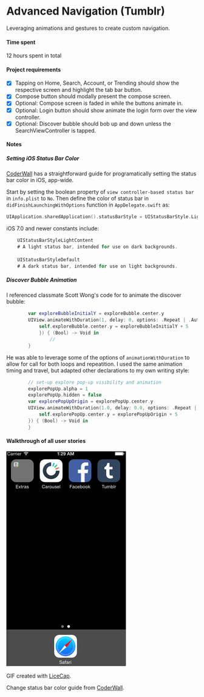 # Advanced Navigation (Tumblr)
Leveraging animations and gestures to create custom navigation.

#### Time spent
12 hours spent in total

#### Project requirements
- [x] Tapping on Home, Search, Account, or Trending should show the respective screen and highlight the tab bar button.
- [x] Compose button should modally present the compose screen.
- [x] Optional: Compose screen is faded in while the buttons animate in.
- [x] Optional: Login button should show animate the login form over the view controller.
- [x] Optional: Discover bubble should bob up and down unless the SearchViewController is tapped.

#### Notes
##### Setting iOS Status Bar Color
[CoderWall](https://coderwall.com/p/dyqrfa/customize-navigation-bar-appearance-with-swift) has a straightforward guide for programatically setting the status bar color in iOS, app-wide.

Start by setting the boolean property of `view controller-based status bar`  in  `info.plist` to `No`. Then define the color of status bar in `didFinishLaunchingWithOptions` function in `AppDelegate.swift` as:

```Swift
UIApplication.sharedApplication().statusBarStyle = UIStatusBarStyle.LightContent
```

iOS 7.0 and newer constants include:
```Swift
	UIStatusBarStyleLightContent
	# A light status bar, intended for use on dark backgrounds.
	
	UIStatusBarStyleDefault
	# A dark status bar, intended for use on light backgrounds.
```	
##### Discover Bubble Animation
I referenced classmate Scott Wong's code for to animate the discover bubble:
```Swift
        var exploreBubbleInitialY = exploreBubble.center.y
        UIView.animateWithDuration(1, delay: 0, options: .Repeat | .Autoreverse, animations: { () -> Void in
            self.exploreBubble.center.y = exploreBubbleInitialY + 5
            }) { (Bool) -> Void in
                //
        }
```
He was able to leverage some of the options of `animationWithDuration` to allow for call for both loops and repeatition. I used the same animation timing and travel, but adapted other declarations to my own writing style:
```Swift
        // set-up explore pop-up visibility and animation
        explorePopUp.alpha = 1
        explorePopUp.hidden = false
        var explorePopUpOrigin = explorePopUp.center.y
        UIView.animateWithDuration(1.0, delay: 0.0, options: .Repeat | .Autoreverse, animations: { () -> Void in
            self.explorePopUp.center.y = explorePopUpOrigin + 5
        }) { (Bool) -> Void in
        }
```

#### Walkthrough of all user stories
![Video Walkthrough](tumblr.gif)

GIF created with [LiceCap](http://www.cockos.com/licecap/).

Change status bar color guide from [CoderWall](https://coderwall.com/p/dyqrfa/customize-navigation-bar-appearance-with-swift).
